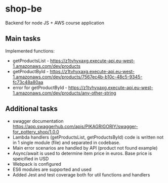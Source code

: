 # shop-be
 Backend for node JS + AWS course application

## Main tasks
Implemented functions:
- getProductsList - https://z1tvhyxaxg.execute-api.eu-west-1.amazonaws.com/dev/products
- getProductById - https://z1tvhyxaxg.execute-api.eu-west-1.amazonaws.com/dev/products/7567ec4b-b10c-48c5-9345-fc73c48a80aa  
- error for getProductById - https://z1tvhyxaxg.execute-api.eu-west-1.amazonaws.com/dev/products/any-other-string  

## Additional tasks
- swagger documentation https://app.swaggerhub.com/apis/PIKAGRIGORIY/swagger-for_pottery_shop/1.0.0  
- Lambda handlers (getProductsList, getProductsById) code is written not in 1 single module (file) and separated in codebase.
- Main error scenarios are handled by API (product not found example)
- Async/await is used to determine item price in euros. Base price is speicified in USD
- Webpack is configured
- ES6 modules are supported and used
- Added Jest and test coverage both for util functions and handlers